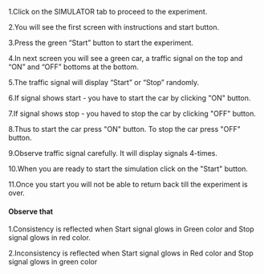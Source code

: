 1.Click on the SIMULATOR tab to proceed to the experiment.

2.You will see the first screen with instructions and start button. 

3.Press the green “Start” button to start the experiment.

4.In next screen you will see a green car, a traffic signal on the top and “ON” and “OFF” bottoms at the bottom.

5.The traffic signal will display “Start” or “Stop” randomly.

6.If signal shows start - you have to start the car by clicking "ON" button.

7.If signal shows stop - you haved to stop the car by clicking "OFF" button.

8.Thus to start the car press "ON" button. To stop the car press "OFF" button.

9.Observe traffic signal carefully. It will display signals 4-times.

10.When you are ready to start the simulation click on the "Start" button.

11.Once you start you will not be able to return back till the experiment is over.


#### Observe that

1.Consistency is reflected when Start signal glows in Green color and Stop signal glows in red color.

2.Inconsistency is reflected when Start signal glows in Red color and Stop signal glows in green color
